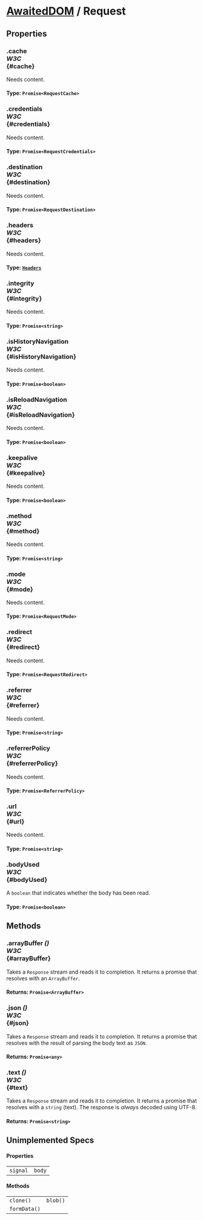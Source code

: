# [AwaitedDOM](/docs/basic-client/awaited-dom) <span>/</span> Request

## Properties

### .cache <div class="specs"><i>W3C</i></div> {#cache}

Needs content.

#### **Type**: `Promise<RequestCache>`

### .credentials <div class="specs"><i>W3C</i></div> {#credentials}

Needs content.

#### **Type**: `Promise<RequestCredentials>`

### .destination <div class="specs"><i>W3C</i></div> {#destination}

Needs content.

#### **Type**: `Promise<RequestDestination>`

### .headers <div class="specs"><i>W3C</i></div> {#headers}

Needs content.

#### **Type**: [`Headers`](/docs/awaited-dom/headers)

### .integrity <div class="specs"><i>W3C</i></div> {#integrity}

Needs content.

#### **Type**: `Promise<string>`

### .isHistoryNavigation <div class="specs"><i>W3C</i></div> {#isHistoryNavigation}

Needs content.

#### **Type**: `Promise<boolean>`

### .isReloadNavigation <div class="specs"><i>W3C</i></div> {#isReloadNavigation}

Needs content.

#### **Type**: `Promise<boolean>`

### .keepalive <div class="specs"><i>W3C</i></div> {#keepalive}

Needs content.

#### **Type**: `Promise<boolean>`

### .method <div class="specs"><i>W3C</i></div> {#method}

Needs content.

#### **Type**: `Promise<string>`

### .mode <div class="specs"><i>W3C</i></div> {#mode}

Needs content.

#### **Type**: `Promise<RequestMode>`

### .redirect <div class="specs"><i>W3C</i></div> {#redirect}

Needs content.

#### **Type**: `Promise<RequestRedirect>`

### .referrer <div class="specs"><i>W3C</i></div> {#referrer}

Needs content.

#### **Type**: `Promise<string>`

### .referrerPolicy <div class="specs"><i>W3C</i></div> {#referrerPolicy}

Needs content.

#### **Type**: `Promise<ReferrerPolicy>`

### .url <div class="specs"><i>W3C</i></div> {#url}

Needs content.

#### **Type**: `Promise<string>`

### .bodyUsed <div class="specs"><i>W3C</i></div> {#bodyUsed}

A `boolean` that indicates whether the body has been read.

#### **Type**: `Promise<boolean>`

## Methods

### .arrayBuffer *()* <div class="specs"><i>W3C</i></div> {#arrayBuffer}

Takes a <code>Response</code> stream and reads it to completion. It returns a promise that resolves with an <code>ArrayBuffer</code>.

#### **Returns**: `Promise<ArrayBuffer>`

### .json *()* <div class="specs"><i>W3C</i></div> {#json}

Takes a <code>Response</code> stream and reads it to completion. It returns a promise that resolves with the result of parsing the body text as <code>JSON</code>.

#### **Returns**: `Promise<any>`

### .text *()* <div class="specs"><i>W3C</i></div> {#text}

Takes a <code>Response</code> stream and reads it to completion. It returns a promise that resolves with a `string` (text). The response is <em>always</em> decoded using UTF-8.

#### **Returns**: `Promise<string>`

## Unimplemented Specs

#### Properties

|     |     |
| --- | --- |
| `signal` | `body` |

#### Methods

|     |     |
| --- | --- |
| `clone()` | `blob()` |
| `formData()` |  |
